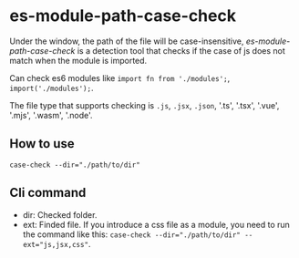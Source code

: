 # es-module-path-case-check

Under the window, the path of the file will be case-insensitive, *es-module-path-case-check* is a detection tool that checks if the case of js does not match when the module is imported.   

Can check es6 modules like `import fn from './modules';`, `import('./modules');`.   

The file type that supports checking is `.js`, `.jsx`, `.json`, '.ts', '.tsx', '.vue', '.mjs', '.wasm', '.node'.

## How to use

`case-check --dir="./path/to/dir"`

## Cli command

* dir: Checked folder.
* ext: Finded file. If you introduce a css file as a module, you need to run the command like this: `case-check --dir="./path/to/dir" --ext="js,jsx,css"`.